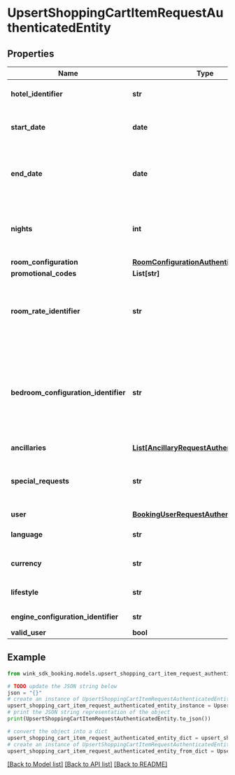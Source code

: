 # UpsertShoppingCartItemRequestAuthenticatedEntity


## Properties

Name | Type | Description | Notes
------------ | ------------- | ------------- | -------------
**hotel_identifier** | **str** | Unique hotel record identifier. | 
**start_date** | **date** | Date when guest arrives on the premises. | 
**end_date** | **date** | Date when guest departs the premises. Optional if nights is specified. | [optional] 
**nights** | **int** | Date when guest departs the premises. Optional if endDate is specified. | [optional] 
**room_configuration** | [**RoomConfigurationAuthenticatedEntity**](RoomConfigurationAuthenticatedEntity.md) |  | 
**promotional_codes** | **List[str]** |  | [optional] 
**room_rate_identifier** | **str** | The unique master rate that made the guest room / rate plan available for sale. | 
**bedroom_configuration_identifier** | **str** | Guest can optionally request a specific bedroom layout if the room type is set up with multiple layout choices. | [optional] 
**ancillaries** | [**List[AncillaryRequestAuthenticatedEntity]**](AncillaryRequestAuthenticatedEntity.md) |  | [optional] 
**special_requests** | **str** | A guest can send a special request to the hotel in free-text here. | [optional] 
**user** | [**BookingUserRequestAuthenticatedEntity**](BookingUserRequestAuthenticatedEntity.md) |  | 
**language** | **str** | User&#39;s language preference | [optional] 
**currency** | **str** | User&#39;s currency preference | 
**lifestyle** | **str** | Control which lifestyle the user used. | [optional] 
**engine_configuration_identifier** | **str** | Affiliate customization | 
**valid_user** | **bool** |  | [optional] 

## Example

```python
from wink_sdk_booking.models.upsert_shopping_cart_item_request_authenticated_entity import UpsertShoppingCartItemRequestAuthenticatedEntity

# TODO update the JSON string below
json = "{}"
# create an instance of UpsertShoppingCartItemRequestAuthenticatedEntity from a JSON string
upsert_shopping_cart_item_request_authenticated_entity_instance = UpsertShoppingCartItemRequestAuthenticatedEntity.from_json(json)
# print the JSON string representation of the object
print(UpsertShoppingCartItemRequestAuthenticatedEntity.to_json())

# convert the object into a dict
upsert_shopping_cart_item_request_authenticated_entity_dict = upsert_shopping_cart_item_request_authenticated_entity_instance.to_dict()
# create an instance of UpsertShoppingCartItemRequestAuthenticatedEntity from a dict
upsert_shopping_cart_item_request_authenticated_entity_from_dict = UpsertShoppingCartItemRequestAuthenticatedEntity.from_dict(upsert_shopping_cart_item_request_authenticated_entity_dict)
```
[[Back to Model list]](../README.md#documentation-for-models) [[Back to API list]](../README.md#documentation-for-api-endpoints) [[Back to README]](../README.md)


